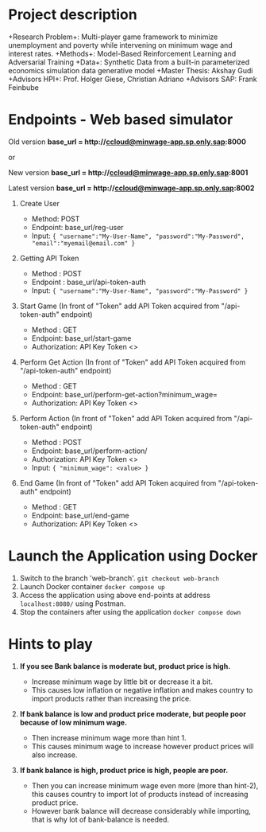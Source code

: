 # Project description
+Research Problem+: Multi-player game framework to minimize unemployment and poverty while intervening on minimum wage and interest rates.
+Methods+: Model-Based Reinforcement Learning and Adversarial Training
+Data+: Synthetic Data from a built-in parameterized economics simulation data generative model
+Master Thesis: Akshay Gudi
+Advisors HPI+: Prof. Holger Giese, Christian Adriano 
+Advisors SAP: Frank Feinbube

# Endpoints - Web based simulator


Old version **base_url = http://ccloud@minwage-app.sp.only.sap:8000**

or

New version **base_url = http://ccloud@minwage-app.sp.only.sap:8001**


Latest version **base_url = http://ccloud@minwage-app.sp.only.sap:8002**

1. Create User
    * Method: POST
    * Endpoint: base_url/reg-user
    * Input: ```{ "username":"My-User-Name", "password":"My-Password", "email":"myemail@email.com" }```
    
2. Getting API Token
    * Method : POST
    * Endpoint : base_url/api-token-auth
    * Input: ```{ "username":"My-User-Name", "password":"My-Password" }```

3. Start Game (In front of "Token" add API Token acquired from "/api-token-auth" endpoint)
    * Method : GET
    * Endpoint: base_url/start-game
    * Authorization: API Key  Token <>

4. Perform Get Action (In front of "Token" add API Token acquired from "/api-token-auth" endpoint)
    * Method : GET
    * Endpoint: base_url/perform-get-action?minimum_wage=<value for minimum wage>
    * Authorization: API Key  Token <>

5. Perform Action (In front of "Token" add API Token acquired from "/api-token-auth" endpoint)
    * Method : POST
    * Endpoint: base_url/perform-action/<action-value>
    * Authorization: API Key  Token <>
    * Input: ```{ "minimum_wage": <value> }```
  
6. End Game (In front of "Token" add API Token acquired from "/api-token-auth" endpoint)
    * Method : GET
    * Endpoint: base_url/end-game
    * Authorization: API Key  Token <>

# Launch the Application using Docker
   
   1. Switch to the branch 'web-branch'.
         `git checkout web-branch`
   2. Launch Docker container
         `docker compose up`
   3. Access the application using above end-points at address `localhost:8080/` using Postman.
   4. Stop the containers after using the application
         `docker compose down`

# Hints to play
   
   1. **If you see Bank balance is moderate but, product price is high.**
      * Increase minimum wage by little bit or decrease it a bit.
      * This causes low inflation or negative inflation and makes country to import products rather than increasing the price.
  
   2. **If bank balance is low and product price moderate, but people poor because of low minimum wage.**
      * Then increase minimum wage more than hint 1.
      * This causes minimum wage to increase however product prices will also increase.
   
   3. **If bank balance is high, product price is high, people are poor.**
      * Then you can increase minimum wage even more (more than hint-2), this causes country to import lot of products instead of increasing product price. 
      * However bank balance will decrease considerably while importing, that is why lot of bank-balance is needed.
